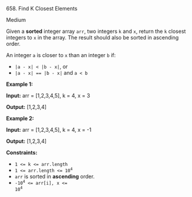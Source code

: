 658\. Find K Closest Elements

Medium

Given a **sorted** integer array `arr`, two integers `k` and `x`, return the `k` closest integers to `x` in the array. The result should also be sorted in ascending order.

An integer `a` is closer to `x` than an integer `b` if:

*   `|a - x| < |b - x|`, or
*   `|a - x| == |b - x|` and `a < b`

**Example 1:**

**Input:** arr = [1,2,3,4,5], k = 4, x = 3

**Output:** [1,2,3,4] 

**Example 2:**

**Input:** arr = [1,2,3,4,5], k = 4, x = -1

**Output:** [1,2,3,4] 

**Constraints:**

*   `1 <= k <= arr.length`
*   <code>1 <= arr.length <= 10<sup>4</sup></code>
*   `arr` is sorted in **ascending** order.
*   <code>-10<sup>4</sup> <= arr[i], x <= 10<sup>4</sup></code>